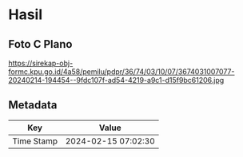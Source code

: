# Hasil

## Foto C Plano

https://sirekap-obj-formc.kpu.go.id/4a58/pemilu/pdpr/36/74/03/10/07/3674031007077-20240214-194454--9fdc107f-ad54-4219-a9c1-d15f9bc61206.jpg


## Metadata

| Key        | Value               |
| ---------- | ------------------- |
| Time Stamp | 2024-02-15 07:02:30 |



